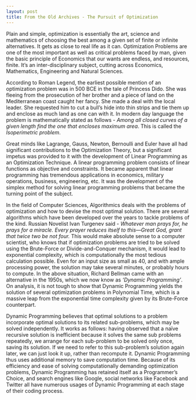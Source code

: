 ```yaml
---
layout: post
title: From the Old Archives - The Pursuit of Optimization
---
```


Plain and simple, optimization is essentially the art, science and mathematics of choosing the best among a given set of finite or infinite alternatives. It gets as close to real life as it can. Optimization Problems are one of the most important as well as critical problems faced by man, given the basic principle of Economics that our wants are endless, and resources, finite. It’s an inter-disciplinary subject, cutting across Economics, Mathematics, Engineering and Natural Sciences.

According to Roman Legend, the earliest possible mention of an optimization problem was in 500 BCE in the tale of Princess Dido. She was fleeing from the prosecution of her brother and a piece of land on the Mediterranean coast caught her fancy. She made a deal with the local leader. She requested him to cut a bull’s hide into thin strips and tie them up and enclose as much land as one can with it. In modern day language the problem is mathematically stated as follows - *Among all closed curves of a given length find the one that encloses maximum area*. This is called the *Isoperimetric problem*.

Great minds like Lagrange, Gauss, Newton, Bernoulli and Euler have all had significant contributions to the Optimization Theory, but a significant impetus was provided to it with the development of Linear Programming as an Optimization Technique. A linear programming problem consists of linear functions as objective and constraints. It became apparent that linear programming has tremendous applications in economics, military operations, business, engineering, etc. It was the development of the simplex method for solving linear programming problems that became the turning point of the subject.

In the field of Computer Sciences, Algorithmics deals with the problems of optimization and how to devise the most optimal solution. There are several algorithms which have been developed over the years to tackle problems of the kind. Russian Novelist Ivan Turgenev said - *Whatever man prays for, he prays for a miracle. Every prayer reduces itself to this—Great God, grant that twice two be not four.* This would make absolute sense to a computer scientist, who knows that if optimization problems are tried to be solved using the Brute-Force or Divide-and-Conquer mechanism, it would lead to exponential complexity, which is computationally the most tedious calculation possible. Even for an input size as small as 40, and with ample processing power, the solution may take several minutes, or probably hours to compute.
In the above situation, Richard Bellman came with an alternative in the 1950s, which we now know as *‘Dynamic Programming’*. On analysis, it is not tough to show that Dynamic Programming yields the solution of several optimization problems in Polynomial Time, which is a massive leap from the exponential time complexity given by its Brute-Force counterpart.

Dynamic Programming believes that optimal solutions to a problem incorporate optimal solutions to its related sub-problems, which may be solved independently. It works as follows: having observed that a naïve recursive solution is inefficient because it solves the same sub problems repeatedly, we arrange for each sub-problem to be solved only once, saving its solution. If we need to refer to this sub-problem’s solution again later, we can just look it up, rather than recompute it. Dynamic Programming thus uses additional memory to save computation time.
Because of its efficiency and ease of solving computationally demanding optimization problems, Dynamic Programming has retained itself as a Programmer’s Choice, and search engines like Google, social networks like Facebook and Twitter all have numerous usages of Dynamic Programming at each stage of their coding process.
